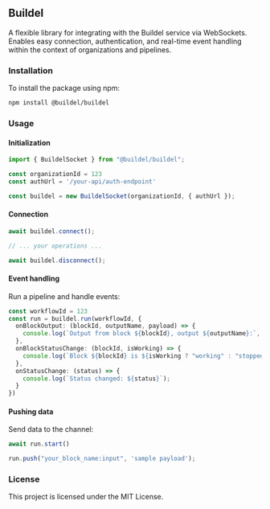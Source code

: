 ## Buildel
A flexible library for integrating with the Buildel service via WebSockets. Enables easy connection, authentication, and real-time event handling within the context of organizations and pipelines.


### Installation
To install the package using npm:

```bash
npm install @buildel/buildel
```

### Usage

#### Initialization
```ts
import { BuildelSocket } from "@buildel/buildel";

const organizationId = 123
const authUrl = '/your-api/auth-endpoint'

const buildel = new BuildelSocket(organizationId, { authUrl });
```

#### Connection

```ts
await buildel.connect();

// ... your operations ...

await buildel.disconnect();
```

#### Event handling 
Run a pipeline and handle events:

```ts
const workflowId = 123
const run = buildel.run(workflowId, {
  onBlockOutput: (blockId, outputName, payload) => {
    console.log(`Output from block ${blockId}, output ${outputName}:`, payload);
  },
  onBlockStatusChange: (blockId, isWorking) => {
    console.log(`Block ${blockId} is ${isWorking ? "working" : "stopped"}`);
  },
  onStatusChange: (status) => {
    console.log(`Status changed: ${status}`);
  }
})
```

#### Pushing data
Send data to the channel:
```ts
await run.start()

run.push("your_block_name:input", 'sample payload');
```

### License
This project is licensed under the MIT License.
